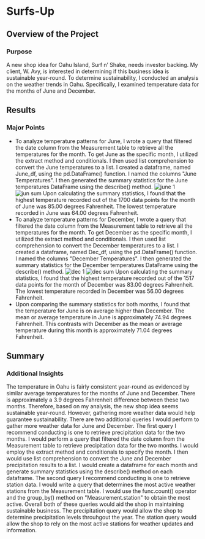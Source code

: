 # Surfs-Up
## Overview of the Project
### Purpose
A new shop idea for Oahu Island, Surf n’ Shake, needs investor backing. My client, W. Avy, is interested in determining if this business idea is sustainable year-round. To determine sustainability, I conducted an analysis on the weather trends in Oahu. Specifically, I examined temperature data for the months of June and December.
## Results
### Major Points
* To analyze temperature patterns for June, I wrote a query that filtered the date column from the Measurement table to retrieve all the temperatures for the month. To get June as the specific month, I utilized the extract method and conditionals. I then used list comprehension to convert the June temperatures to a list. I created a dataframe, named June_df, using the pd.DataFrame() function. I named the columns "June Temperatures". I then generated the summary statistics for the June temperatures DataFrame using the describe() method. 
![june 1](https://user-images.githubusercontent.com/106560739/183791393-c3477653-48ba-417d-98ad-43a426687f02.png)
![jun sum](https://user-images.githubusercontent.com/106560739/183791400-7d87a940-0e42-4583-8326-9addf2637ba9.png)
Upon calculating the summary statistics, I found that the highest temperature recorded out of the 1700 data points for the month of June was 85.00 degrees Fahrenheit. The lowest temperature recorded in June was 64.00 degrees Fahrenheit. 
* To analyze temperature patterns for December, I wrote a query that filtered the date column from the Measurement table to retrieve all the temperatures for the month. To get December as the specific month, I utilized the extract method and conditionals. I then used list comprehension to convert the December temperatures to a list. I created a dataframe, named Dec_df, using the pd.DataFrame() function. I named the columns "December Temperatures". I then generated the summary statistics for the December temperatures DataFrame using the describe() method. 
![dec 1](https://user-images.githubusercontent.com/106560739/183791432-cc4368ab-ab51-4c7e-be17-188eaf1484b3.png)
![dec sum](https://user-images.githubusercontent.com/106560739/183791437-7a0a9349-a0d2-49a3-8788-25f606633d97.png)
Upon calculating the summary statistics, I found that the highest temperature recorded out of the 1517 data points for the month of December was 83.00 degrees Fahrenheit. The lowest temperature recorded in December was 56.00 degrees Fahrenheit. 
* Upon comparing the summary statistics for both months, I found that the temperature for June is on average higher than December. The mean or average temperature in June is approximately 74.94 degrees Fahrenheit. This contrasts with December as the mean or average temperature during this month is approximately 71.04 degrees Fahrenheit.
## Summary
### Additional Insights
The temperature in Oahu is fairly consistent year-round as evidenced by similar average temperatures for the months of June and December. There is approximately a 3.9 degrees Fahrenheit difference between these two months. Therefore, based on my analysis, the new shop idea seems sustainable year-round. However, gathering more weather data would help guarantee sustainability. There are two additional queries I would perform to gather more weather data for June and December. The first query I recommend conducting is one to retrieve precipitation data for the two months. I would perform a query that filtered the date column from the Measurement table to retrieve precipitation data for the two months. I would employ the extract method and conditionals to specify the month. I then would use list comprehension to convert the June and December precipitation results to a list. I would create a dataframe for each month and generate summary statistics using the describe() method on each dataframe. The second query I recommend conducting is one to retrieve station data. I would write a query that determines the most active weather stations from the Measurement table. I would use the func.count() operator and the group_by() method on "Measurement.station" to obtain the most active. Overall both of these queries would aid the shop in maintaining sustainable business. The precipitation query would allow the shop to determine precipitation levels throuhgout the year. The station query would allow the shop to rely on the most active stations for weather updates and information.
